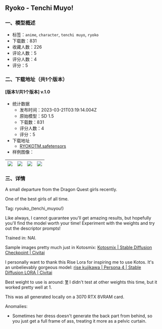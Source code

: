 ## Ryoko - Tenchi Muyo! 
### 一、模型概述

- 标签：`anime`, `character`, `tenchi muyo`, `ryoko`
- 下载数：831
- 收藏人数：226
- 评论人数：5
- 评分人数：4
- 评分：5

### 二、下载地址（共1个版本）

#### [版本1/共1个版本] v.1.0

- 统计数据
  - 发布时间：2023-03-21T03:19:14.004Z
  - 原始模型：SD 1.5
  - 下载数：831
  - 评分人数：4
  - 评分：5
- 下载地址
  - [RYOKOTM.safetensors](https://civitai.com/api/download/models/25933)
- 样例图像：

| <img src="https://image.civitai.com/xG1nkqKTMzGDvpLrqFT7WA/c191ab39-3cfb-4aaf-3bef-f3346da5d200/width=450/285254.jpeg" /> | <img src="https://image.civitai.com/xG1nkqKTMzGDvpLrqFT7WA/91708a7e-8597-4b12-5fa0-ee0992d9a100/width=450/285249.jpeg" /> | <img src="https://image.civitai.com/xG1nkqKTMzGDvpLrqFT7WA/89a7ec34-a6c6-4281-0bb0-8961f69dfd00/width=450/285255.jpeg" /> | <img src="https://image.civitai.com/xG1nkqKTMzGDvpLrqFT7WA/c2df0394-3b11-41b5-35aa-d7052c5e1d00/width=450/285253.jpeg" /> |
| ---- | ---- | ---- | ---- |


### 三、详情
<p>A small departure from the Dragon Quest girls recently.</p><p>One of the best girls of all time.</p><p></p><p>Tag: ryouko_(tenchi_muyou!)</p><p></p><p>Like always, I cannot guarantee you'll get amazing results, but hopefully you'll find the model worth your time! Experiment with the weights and try out the descriptor prompts!</p><p></p><p>Trained in: NAI.</p><p></p><p>Sample images pretty much just in Kotosmix: <a target="_blank" rel="ugc" href="https://civitai.com/models/5245/kotosmix">Kotosmix | Stable Diffusion Checkpoint | Civitai</a></p><p></p><p>I personally want to thank this Rise Lora for inspiring me to use Kotos. It's an unbelievably gorgeous model: <a target="_blank" rel="ugc" href="https://civitai.com/models/18657/rise-kujikawa-or-persona-4">rise kujikawa | Persona 4 | Stable Diffusion LORA | Civitai</a></p><p></p><p>Best weight to use is around: <strong><u>1!</u></strong> I didn't test at other weights this time, but it worked pretty well at 1.</p><p></p><p>This was all generated locally on a 3070 RTX 8VRAM card.</p><p></p><p>Anomalies:</p><ul><li><p>Sometimes her dress doesn't generate the back part from behind, so you just get a full frame of ass, treating it more as a pelvic curtain.</p></li></ul>